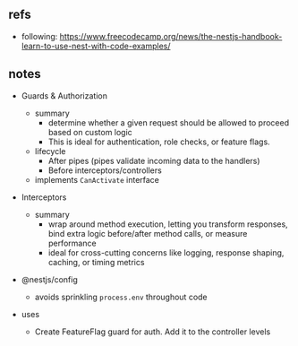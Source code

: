 ## refs

- following: https://www.freecodecamp.org/news/the-nestjs-handbook-learn-to-use-nest-with-code-examples/

## notes

- Guards & Authorization
  - summary
    - determine whether a given request should be allowed to proceed based on custom logic
    - This is ideal for authentication, role checks, or feature flags.
  - lifecycle
    - After pipes (pipes validate incoming data to the handlers)
    - Before interceptors/controllers
  - implements `CanActivate` interface
- Interceptors
  - summary
    - wrap around method execution, letting you transform responses, bind extra logic before/after method calls, or measure performance
    - ideal for cross-cutting concerns like logging, response shaping, caching, or timing metrics
- @nestjs/config
  - avoids sprinkling `process.env` throughout code

- uses
  - Create FeatureFlag guard for auth. Add it to the controller levels


